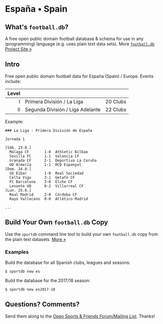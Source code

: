 # España • Spain

## What's `football.db`?

A free open public domain football database & schema
for use in any (programming) language
(e.g. uses plain text data sets).
More [`football.db` Project Site »](http://openfootball.github.io)

## Intro

Free open public domain football data for España (Spain) / Europe.
Events include:

| Level |                                    |           |
| ----: | ---------------------------------- | --------- |
|     I | Primera División / La Liga         | 20 Clubs  |
|    II | Segunda División / Liga Adelante   | 22 Clubs  |


Example:


```
### La Liga - Primera División de España

Jornada 1

[Sáb. 23.8.]
  Málaga CF       1-0  Athletic Bilbao
  Sevilla FC      1-1  Valencia CF
  Granada CF      2-1  Deportivo La Coruña
  UD Almería      1-1  RCD Espanyol
[Dom. 24.8.]
  SD Eibar        1-0  Real Sociedad
  Celta Vigo      3-1  Getafe CF
  FC Barcelona    3-0  Elche CF
  Levante UD      0-2  Villarreal CF
[Lun. 25.8.]
  Real Madrid     2-0  Córdoba CF
  Rayo Vallecano  0-0  Atlético Madrid

...
```


## Build Your Own `football.db` Copy

Use the `sportdb` command line tool to build your own `football.db` copy
from the plain text datasets. [More »](https://github.com/openfootball/datafile)

### Examples

Build the database for all Spanish clubs, leagues and seasons:

    $ sportdb new es

Build the database for the 2017/18 season:

    $ sportdb new es2017-18



## Questions? Comments?

Send them along to the
[Open Sports & Friends Forum/Mailing List](http://groups.google.com/group/opensport).
Thanks!
